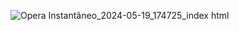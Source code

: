 ![Opera Instantâneo_2024-05-19_174725_index html](https://github.com/RaykaCarvalho/Jogo-da-velha/assets/166849999/56c166fd-bc8a-445a-b4fa-6cf194b498e9)

